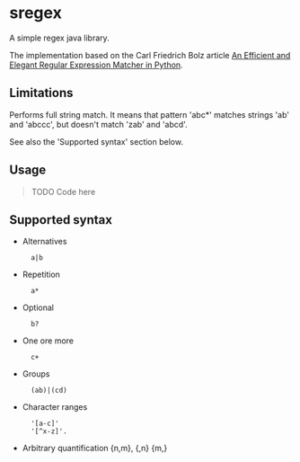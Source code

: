 # sregex

A simple regex java library.

The implementation based on the Carl Friedrich Bolz article [An Efficient and Elegant Regular Expression Matcher in Python](http://morepypy.blogspot.ru/2010/05/efficient-and-elegant-regular.html).

## Limitations

Performs full string match. It means that pattern 'abc*' matches strings 'ab' and 'abccc', but doesn't match 'zab' and 'abcd'.

See also the 'Supported syntax' section below.

## Usage

> TODO Code here

## Supported syntax

* Alternatives

        a|b

* Repetition

        a*

* Optional

        b?

* One ore more

        c+

* Groups

        (ab)|(cd)

* Character ranges

        '[a-c]'
        '[^x-z]'.

* Arbitrary quantification {n,m}, {,n} {m,}

